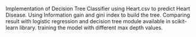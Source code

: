 
Implementation of  Decision Tree Classifier using Heart.csv to predict Heart Disease.
Using Information gain and gini index to build the tree.
Comparing result with logistic regression and decision tree module available in scikit-learn library.
training the model with different max depth values.
